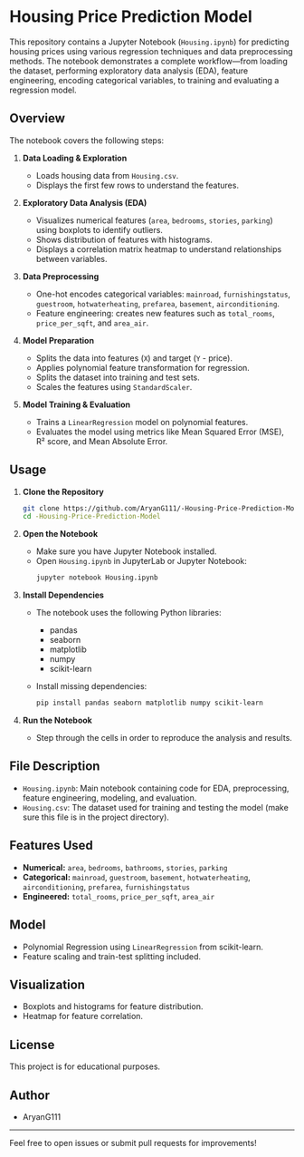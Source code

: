# Housing Price Prediction Model

This repository contains a Jupyter Notebook (`Housing.ipynb`) for predicting housing prices using various regression techniques and data preprocessing methods. The notebook demonstrates a complete workflow—from loading the dataset, performing exploratory data analysis (EDA), feature engineering, encoding categorical variables, to training and evaluating a regression model.

## Overview

The notebook covers the following steps:

1. **Data Loading & Exploration**
   - Loads housing data from `Housing.csv`.
   - Displays the first few rows to understand the features.

2. **Exploratory Data Analysis (EDA)**
   - Visualizes numerical features (`area`, `bedrooms`, `stories`, `parking`) using boxplots to identify outliers.
   - Shows distribution of features with histograms.
   - Displays a correlation matrix heatmap to understand relationships between variables.

3. **Data Preprocessing**
   - One-hot encodes categorical variables: `mainroad`, `furnishingstatus`, `guestroom`, `hotwaterheating`, `prefarea`, `basement`, `airconditioning`.
   - Feature engineering: creates new features such as `total_rooms`, `price_per_sqft`, and `area_air`.

4. **Model Preparation**
   - Splits the data into features (`X`) and target (`Y` - price).
   - Applies polynomial feature transformation for regression.
   - Splits the dataset into training and test sets.
   - Scales the features using `StandardScaler`.

5. **Model Training & Evaluation**
   - Trains a `LinearRegression` model on polynomial features.
   - Evaluates the model using metrics like Mean Squared Error (MSE), R² score, and Mean Absolute Error.

## Usage

1. **Clone the Repository**
   ```bash
   git clone https://github.com/AryanG111/-Housing-Price-Prediction-Model.git
   cd -Housing-Price-Prediction-Model
   ```

2. **Open the Notebook**
   - Make sure you have Jupyter Notebook installed.
   - Open `Housing.ipynb` in JupyterLab or Jupyter Notebook:
     ```bash
     jupyter notebook Housing.ipynb
     ```

3. **Install Dependencies**
   - The notebook uses the following Python libraries:
     - pandas
     - seaborn
     - matplotlib
     - numpy
     - scikit-learn

   - Install missing dependencies:
     ```bash
     pip install pandas seaborn matplotlib numpy scikit-learn
     ```

4. **Run the Notebook**
   - Step through the cells in order to reproduce the analysis and results.

## File Description

- `Housing.ipynb`: Main notebook containing code for EDA, preprocessing, feature engineering, modeling, and evaluation.
- `Housing.csv`: The dataset used for training and testing the model (make sure this file is in the project directory).

## Features Used

- **Numerical:** `area`, `bedrooms`, `bathrooms`, `stories`, `parking`
- **Categorical:** `mainroad`, `guestroom`, `basement`, `hotwaterheating`, `airconditioning`, `prefarea`, `furnishingstatus`
- **Engineered:** `total_rooms`, `price_per_sqft`, `area_air`

## Model

- Polynomial Regression using `LinearRegression` from scikit-learn.
- Feature scaling and train-test splitting included.

## Visualization

- Boxplots and histograms for feature distribution.
- Heatmap for feature correlation.

## License

This project is for educational purposes.

## Author

- AryanG111

---

Feel free to open issues or submit pull requests for improvements!
